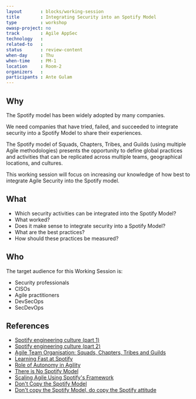 ```yaml
---
layout       : blocks/working-session
title        : Integrating Security into an Spotify Model
type         : workshop
owasp-project: no
track        : Agile AppSec
technology   :
related-to   :
status       : review-content
when-day     : Thu
when-time    : PM-1
location     : Room-2
organizers   :
participants : Ante Gulam
---
```


## Why

The Spotify model has been widely adopted by many companies. 

We need companies that have tried, failed, and succeeded to integrate security into a Spotify Model to share their experiences.

The Spotify model of Squads, Chapters, Tribes, and Guilds (using multiple Agile methodologies) presents the opportunity to define global practices and activities that can be replicated across multiple teams, geographical locations, and cultures.

This working session will focus on increasing our knowledge of how best to integrate Agile Security into the Spotify model.

## What

 - Which security activities can be integrated into the Spotify Model?
 - What worked?
 - Does it make sense to integrate security into a Spotify Model?
 - What are the best practices?
 - How should these practices be measured?

## Who

The target audience for this Working Session is:

- Security professionals
- CISOs
- Agile practitioners
- DevSecOps
- SecDevOps

## References

 - [Spotify engineering culture (part 1)](https://labs.spotify.com/2014/03/27/spotify-engineering-culture-part-1/)
 - [Spotify engineering culture (part 2)](https://labs.spotify.com/2014/09/20/spotify-engineering-culture-part-2/)
 - [Agile Team Organisation: Squads, Chapters, Tribes and Guilds](http://www.full-stackagile.com/2016/02/14/team-organisation-squads-chapters-tribes-and-guilds/)
 - [Learning Fast at Spotify](https://www.infoq.com/interviews/learning-fast-spotify-marcus)
 - [Role of Autonomy in Agility](https://www.infoq.com/news/2015/10/autonomy-agility)
 - [There is No Spotify Model](https://www.infoq.com/presentations/spotify-culture-stc)
 - [Scaling Agile Using Spotify's Framework](https://www.scrumalliance.org/community/articles/2015/december/scaling-agile-using-spotify-s-framework)
 - [Don't Copy the Spotify Model](https://www.infoq.com/news/2016/10/no-spotify-model)
 - [Don't copy the Spotify Model, do copy the Spotify attitude](https://www.happymelly.com/dont-copy-spotify-model)
